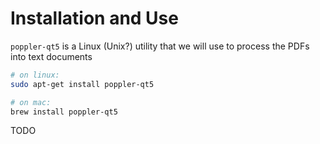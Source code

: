 # Installation and Use

`poppler-qt5` is a Linux (Unix?) utility that we will use to process the PDFs into text documents

```sh
# on linux:
sudo apt-get install poppler-qt5

# on mac:
brew install poppler-qt5
```



TODO
